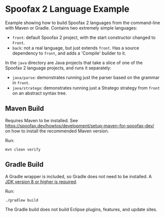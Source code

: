 # Spoofax 2 Language Example

Example showing how to build Spoofax 2 languages from the command-line with Maven or Gradle.
Contains two extremely simple languages:
- `front`: default Spoofax 2 project, with the start constructor changed to `Front`.
- `back`: not a real language, but just extends `front`. Has a source dependency to `front`, and adds a 'Compile' builder to it.

In the `java` directory are Java projects that take a slice of one of the Spoofax 2 language projects, and runs it separately:
- `java/parse`: demonstrates running just the parser based on the grammar in `front`.
- `java/stratego`: demonstrates running just a Stratego strategy from `front` on an abstract syntax tree.

## Maven Build

Requires Maven to be installed.
See https://spoofax.dev/howtos/development/setup-maven-for-spoofax-dev/ on how to install the recommended Maven version.

Run:

```
mvn clean verify
```

## Gradle Build

A Gradle wrapper is included, so Gradle does not need to be installed.
A [JDK version 8 or higher is required](https://docs.gradle.org/current/userguide/installation.html#sec:prerequisites).

Run:

```
./gradlew build
```

The Gradle build does not build Eclipse plugins, features, and update sites.
